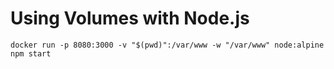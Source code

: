 # Using Volumes with Node.js

`docker run -p 8080:3000 -v "$(pwd)":/var/www -w "/var/www" node:alpine npm start`